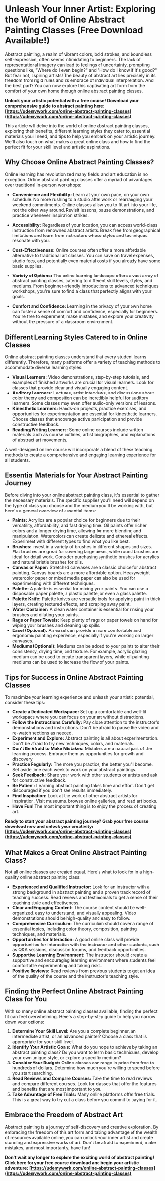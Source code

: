 # Unleash Your Inner Artist: Exploring the World of Online Abstract Painting Classes (Free Download Available!)

Abstract painting, a realm of vibrant colors, bold strokes, and boundless self-expression, often seems intimidating to beginners. The lack of representational imagery can lead to feelings of uncertainty, prompting questions like, "Where do I even begin?" and "How do I know if it's good?" But fear not, aspiring artists! The beauty of abstract art lies precisely in its freedom from rigid rules and its embrace of individual interpretation. And the best part? You can now explore this captivating art form from the comfort of your own home through online abstract painting classes.

**Unlock your artistic potential with a free course! Download your comprehensive guide to abstract painting here: [https://udemywork.com/online-abstract-painting-classes](https://udemywork.com/online-abstract-painting-classes)**

This article will delve into the world of online abstract painting classes, exploring their benefits, different learning styles they cater to, essential materials you'll need, and tips to help you embark on your artistic journey. We'll also touch on what makes a great online class and how to find the perfect fit for your skill level and artistic aspirations.

## Why Choose Online Abstract Painting Classes?

Online learning has revolutionized many fields, and art education is no exception. Online abstract painting classes offer a myriad of advantages over traditional in-person workshops:

*   **Convenience and Flexibility:** Learn at your own pace, on your own schedule. No more rushing to a studio after work or rearranging your weekend commitments. Online classes allow you to fit art into your life, not the other way around. Revisit lessons, pause demonstrations, and practice whenever inspiration strikes.

*   **Accessibility:** Regardless of your location, you can access world-class instruction from renowned abstract artists. Break free from geographical limitations and learn from instructors whose styles and techniques resonate with you.

*   **Cost-Effectiveness:** Online courses often offer a more affordable alternative to traditional art classes. You can save on travel expenses, studio fees, and potentially even material costs if you already have some basic supplies.

*   **Variety of Options:** The online learning landscape offers a vast array of abstract painting classes, catering to different skill levels, styles, and mediums. From beginner-friendly introductions to advanced techniques workshops, you're sure to find a class that perfectly aligns with your goals.

*   **Comfort and Confidence:** Learning in the privacy of your own home can foster a sense of comfort and confidence, especially for beginners. You're free to experiment, make mistakes, and explore your creativity without the pressure of a classroom environment.

## Different Learning Styles Catered to in Online Classes

Online abstract painting classes understand that every student learns differently. Therefore, many platforms offer a variety of teaching methods to accommodate diverse learning styles:

*   **Visual Learners:** Video demonstrations, step-by-step tutorials, and examples of finished artworks are crucial for visual learners. Look for classes that provide clear and visually engaging content.
*   **Auditory Learners:** Lectures, artist interviews, and discussions about color theory and composition can be incredibly helpful for auditory learners. Some classes may even offer audio-only versions of lessons.
*   **Kinesthetic Learners:** Hands-on projects, practice exercises, and opportunities for experimentation are essential for kinesthetic learners. Choose classes that encourage active participation and provide constructive feedback.
*   **Reading/Writing Learners:** Some online courses include written materials such as course outlines, artist biographies, and explanations of abstract art movements.

A well-designed online course will incorporate a blend of these teaching methods to create a comprehensive and engaging learning experience for all students.

## Essential Materials for Your Abstract Painting Journey

Before diving into your online abstract painting class, it's essential to gather the necessary materials. The specific supplies you'll need will depend on the type of class you choose and the medium you'll be working with, but here's a general overview of essential items:

*   **Paints:** Acrylics are a popular choice for beginners due to their versatility, affordability, and fast drying time. Oil paints offer richer colors and a longer drying time, allowing for more blending and manipulation. Watercolors can create delicate and ethereal effects. Experiment with different types to find what you like best.
*   **Brushes:** Invest in a variety of brushes in different shapes and sizes. Flat brushes are great for covering large areas, while round brushes are ideal for detail work. Consider purchasing synthetic brushes for acrylics and natural bristle brushes for oils.
*   **Canvas or Paper:** Stretched canvases are a classic choice for abstract painting. Canvas boards are a more affordable option. Heavyweight watercolor paper or mixed media paper can also be used for experimenting with different techniques.
*   **Palette:** A palette is essential for mixing your paints. You can use a disposable paper palette, a plastic palette, or even a glass palette.
*   **Palette Knife:** Palette knives are versatile tools for applying paint in thick layers, creating textured effects, and scraping away paint.
*   **Water Container:** A clean water container is essential for rinsing your brushes and diluting your paints.
*   **Rags or Paper Towels:** Keep plenty of rags or paper towels on hand for wiping your brushes and cleaning up spills.
*   **Easel (Optional):** An easel can provide a more comfortable and ergonomic painting experience, especially if you're working on larger canvases.
*   **Mediums (Optional):** Mediums can be added to your paints to alter their consistency, drying time, and texture. For example, acrylic glazing medium can be used to create transparent layers, while oil painting mediums can be used to increase the flow of your paints.

## Tips for Success in Online Abstract Painting Classes

To maximize your learning experience and unleash your artistic potential, consider these tips:

*   **Create a Dedicated Workspace:** Set up a comfortable and well-lit workspace where you can focus on your art without distractions.
*   **Follow the Instructions Carefully:** Pay close attention to the instructor's demonstrations and instructions. Don't be afraid to pause the video and re-watch sections as needed.
*   **Experiment and Explore:** Abstract painting is all about experimentation. Don't be afraid to try new techniques, colors, and materials.
*   **Don't Be Afraid to Make Mistakes:** Mistakes are a natural part of the learning process. Embrace them as opportunities for growth and discovery.
*   **Practice Regularly:** The more you practice, the better you'll become. Set aside time each week to work on your abstract paintings.
*   **Seek Feedback:** Share your work with other students or artists and ask for constructive feedback.
*   **Be Patient:** Learning abstract painting takes time and effort. Don't get discouraged if you don't see results immediately.
*   **Find Inspiration:** Look at the work of other abstract artists for inspiration. Visit museums, browse online galleries, and read art books.
*   **Have Fun!** The most important thing is to enjoy the process of creating art.

**Ready to start your abstract painting journey? Grab your free course download now and unlock your creativity: [https://udemywork.com/online-abstract-painting-classes](https://udemywork.com/online-abstract-painting-classes)**

## What Makes a Great Online Abstract Painting Class?

Not all online classes are created equal. Here's what to look for in a high-quality online abstract painting class:

*   **Experienced and Qualified Instructor:** Look for an instructor with a strong background in abstract painting and a proven track record of teaching success. Read reviews and testimonials to get a sense of their teaching style and effectiveness.
*   **Clear and Engaging Content:** The course content should be well-organized, easy to understand, and visually appealing. Video demonstrations should be high-quality and easy to follow.
*   **Comprehensive Curriculum:** The curriculum should cover a range of essential topics, including color theory, composition, painting techniques, and materials.
*   **Opportunities for Interaction:** A good online class will provide opportunities for interaction with the instructor and other students, such as Q&A sessions, discussion forums, and feedback opportunities.
*   **Supportive Learning Environment:** The instructor should create a supportive and encouraging learning environment where students feel comfortable experimenting and taking risks.
*   **Positive Reviews:** Read reviews from previous students to get an idea of the quality of the course and the instructor's teaching style.

## Finding the Perfect Online Abstract Painting Class for You

With so many online abstract painting classes available, finding the perfect fit can feel overwhelming. Here's a step-by-step guide to help you narrow down your options:

1.  **Determine Your Skill Level:** Are you a complete beginner, an intermediate artist, or an advanced painter? Choose a class that is appropriate for your skill level.
2.  **Identify Your Artistic Goals:** What do you hope to achieve by taking an abstract painting class? Do you want to learn basic techniques, develop your own unique style, or explore a specific medium?
3.  **Consider Your Budget:** Online classes can range in price from free to hundreds of dollars. Determine how much you're willing to spend before you start searching.
4.  **Read Reviews and Compare Courses:** Take the time to read reviews and compare different courses. Look for classes that offer the features and benefits that are most important to you.
5.  **Take Advantage of Free Trials:** Many online platforms offer free trials. This is a great way to try out a class before you commit to paying for it.

## Embrace the Freedom of Abstract Art

Abstract painting is a journey of self-discovery and creative exploration. By embracing the freedom of this art form and taking advantage of the wealth of resources available online, you can unlock your inner artist and create stunning and expressive works of art. Don't be afraid to experiment, make mistakes, and most importantly, have fun!

**Don't wait any longer to explore the exciting world of abstract painting! Click here for your free course download and begin your artistic adventure: [https://udemywork.com/online-abstract-painting-classes](https://udemywork.com/online-abstract-painting-classes)**
